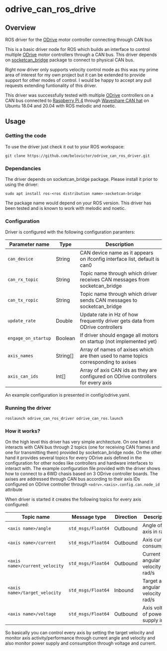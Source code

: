# odrive_can_ros_drive

## Overview

ROS driver for the [ODrive](https://odriverobotics.com) motor controller connecting through CAN bus

This is a basic driver node for ROS which builds an interface to control multiple [ODrive](https://odriverobotics.com) motor controllers through a CAN bus. This driver depends on [socketcan_bridge](http://wiki.ros.org/socketcan_bridge) package to connect to physical CAN bus.

Right now driver only supports velocity control mode as this was my prime area of interest for my own project but it can be extended to provide support for other modes of control. I would be happy to accept any pull requests extending funtionality of this driver.

This driver was successfully tested with multiple [ODrive](https://odriverobotics.com) controllers on a CAN bus connected to [Raspberry Pi 4](https://www.raspberrypi.com/products/raspberry-pi-4-model-b/) through [Waveshare CAN hat](https://www.waveshare.com/rs485-can-hat.htm) on Ubuntu 18.04 and 20.04 with ROS melodic and noetic.

## Usage

### Getting the code

To use the driver just check it out to your ROS workspace:
```
git clone https://github.com/belovictor/odrive_can_ros_driver.git
```

### Dependancies

The driver depends on socketcan_bridge package. Please install it prior to using the driver:
```
sudo apt install ros-<ros distribution name>-socketcan-bridge
```
The package name would depend on your ROS version. This driver has been tested and is known to work with melodic and noetic.

### Configuration

Driver is configured with the following configuration paramters:

| Parameter name          | Type     | Description                                                                        |
|-------------------------|----------|------------------------------------------------------------------------------------|
| ```can_device```        | String   | CAN device name as it appears on ifconfig interface list, default is can0          |
| ```can_rx_topic```      | String   | Topic name through which driver receives CAN messages from socketcan_bridge        |
| ```can_tx_ropic```      | String   | Topic name through which driver sends CAN messages to socketcan_bridge             |
| ```update_rate```       | Double   | Update rate in Hz of how frequently driver gets data from ODrive controllers       |
| ```engage_on_startup``` | Boolean  | If driver should engage all motors on startup (not implemented yet)                |
| ```axis_names```        | String[] | Array of names of axises which are then used to name topics corresponding to axises|
| ```axis_can_ids```      | Int[]    | Array of axis CAN ids as they are configured on ODrive controllers for every axis  |

An example configuration is presented in config/odrive.yaml.

### Running the driver

```
roslaunch odrive_can_ros_driver odrive_can_ros.launch
```

### How it works?

On the high level this driver has very simple architecture. On one hand it interacts with CAN bus through 2 topics (one for receiving CAN frames and one for transmitting them) provided by socketcan_bridge node. On the other hand it provides several topics for every ODrive axis defined in the configuration for other nodes like controllers and hardware interfaces to interact with. The example configuration file provided with the driver shows how to connect to a 6WD chasis based on 3 ODrive controller boards. The axises are addressed through CAN bus according to their axis IDs configured on ODrive controller through ```<odrv>.<axis>.config.can.node_id``` attribute

When driver is started it creates the following topics for every axis configured:

| Topic name                        | Message type           | Direction | Description                            |
|-----------------------------------|------------------------|-----------|----------------------------------------|
|```<axis name>/angle```            | ```std_msgs/Float64``` | Outbound  | Angle of the axis in rad               |
|```<axis name>/current```          | ```std_msgs/Float64``` | Outbound  | Axis current consumption               |
|```<axis name>/current_velocity``` | ```std_msgs/Float64``` | Outbound  | Current axis angular velocity in rad/s |
|```<axis name>/target_velocity```  | ```std_msgs/Float64``` | Inbound   | Target axis angular velocity in rad/s  |
|```<axis name>/voltage```          | ```std_msgs/Float64``` | Outbound  | Axis voltage of power supply in V      |

So basically you can control every axis by setting the target velocity and monitor axis activity/performance through current angle and velocity and also monitor power supply and consumption through voltage and current.
